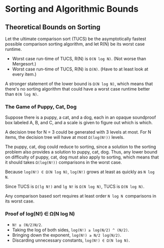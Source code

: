 # Sorting and Algorithmic Bounds

## Theoretical Bounds on Sorting

Let the ultimate comparison sort (TUCS) be the asymptotically fastest possible comparison sorting algorithm, and let R(N) be its worst case runtime.
* Worst case run-time of TUCS, R(N) is `O(N log N)`. (Not worse than Mergesort.)
* Worst case run-time of TUCS, R(N) is `Ω(N)`. (Have to at least look at every item.)

A stronger statement of the lower bound is `Ω(N log N)`, which means that there's no sorting algorithm that could have a worst case runtime better than `Θ(N log N)`.

### The Game of Puppy, Cat, Dog

Suppose there is a puppy, a cat, and a dog, each in an opaque soundproof box labeled A, B, and C, and a scale is given to figure out which is which.

A decision tree for N = 3 could be generated with 3 levels at most. For N items, the decision tree will have at most `Ω(log(N!))` levels.

The puppy, cat, dog could reduce to sorting, since a solution to the sorting problem also provides a solution to puppy, cat, dog. Thus, any lower bound on difficulty of puppy, cat, dog must also apply to sorting, which means that it should takes `Ω(log(N!))` comparisons in the worst case.

Because `log(N!) ∈ Ω(N log N)`,  `log(N!)` grows at least as quickly as `N log N`.

Since TUCS is `Ω(lg N!)` and `lg N!` is `Ω(N log N)`, TUCS is `Ω(N log N)`.

Any comparison based sort requires at least order `N log N `comparisons in its worst case.

### Proof of log(N!) ∈ Ω(N log N)

*   `N! ≥ (N/2)N/2`.
*   Taking the log of both sides, `log(N!) ≥ log(N/2) ^ (N/2)`.
*   Bringing down the exponent, `log(N!) ≥ N/2 log(N/2)`.
*   Discarding unnecessary constants, `log(N!) ∈ Ω(N log N)`.
